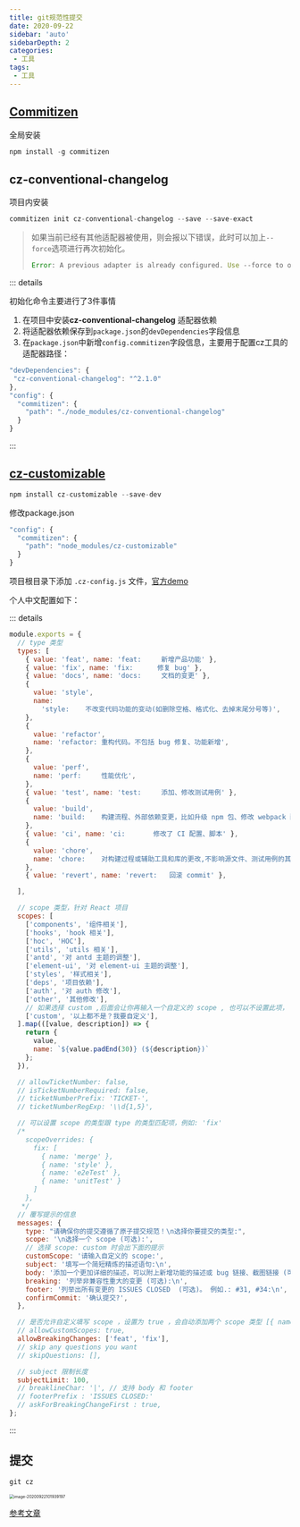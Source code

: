 ```yaml
---
title: git规范性提交
date: 2020-09-22
sidebar: 'auto'
sidebarDepth: 2
categories:
 - 工具
tags:
 - 工具
---
```




## [Commitizen](https://github.com/commitizen/cz-cli)

全局安装

```js
npm install -g commitizen
```



## cz-conventional-changelog

项目内安装

```js
commitizen init cz-conventional-changelog --save --save-exact
```



> 如果当前已经有其他适配器被使用，则会报以下错误，此时可以加上`--force`选项进行再次初始化。
>
> ```js
> Error: A previous adapter is already configured. Use --force to override
> ```



::: details

初始化命令主要进行了3件事情

1. 在项目中安装**cz-conventional-changelog** 适配器依赖
2. 将适配器依赖保存到`package.json`的`devDependencies`字段信息
3. 在`package.json`中新增`config.commitizen`字段信息，主要用于配置cz工具的适配器路径：

```js
"devDependencies": {
 "cz-conventional-changelog": "^2.1.0"
},
"config": {
  "commitizen": {
    "path": "./node_modules/cz-conventional-changelog"
  }
}
```

:::



## [cz-customizable](https://github.com/leoforfree/cz-customizable)

```js
npm install cz-customizable --save-dev
```

修改package.json

```js
"config": {
  "commitizen": {
    "path": "node_modules/cz-customizable"
  }
}
```

项目根目录下添加 `.cz-config.js` 文件，[官方demo](https://github.com/leoforfree/cz-customizable/blob/master/cz-config-EXAMPLE.js)

个人中文配置如下：

::: details

```js
module.exports = {
  // type 类型
  types: [
    { value: 'feat', name: 'feat:     新增产品功能' },
    { value: 'fix', name: 'fix:      修复 bug' },
    { value: 'docs', name: 'docs:     文档的变更' },
    {
      value: 'style',
      name:
        'style:    不改变代码功能的变动(如删除空格、格式化、去掉末尾分号等)',
    },
    {
      value: 'refactor',
      name: 'refactor: 重构代码。不包括 bug 修复、功能新增',
    },
    {
      value: 'perf',
      name: 'perf:     性能优化',
    },
    { value: 'test', name: 'test:     添加、修改测试用例' },
    {
      value: 'build',
      name: 'build:    构建流程、外部依赖变更，比如升级 npm 包、修改 webpack 配置'
    },
    { value: 'ci', name: 'ci:       修改了 CI 配置、脚本' },
    {
      value: 'chore',
      name: 'chore:    对构建过程或辅助工具和库的更改,不影响源文件、测试用例的其他操作',
    },
    { value: 'revert', name: 'revert:   回滚 commit' },

  ],

  // scope 类型，针对 React 项目
  scopes: [
    ['components', '组件相关'],
    ['hooks', 'hook 相关'],
    ['hoc', 'HOC'],
    ['utils', 'utils 相关'],
    ['antd', '对 antd 主题的调整'],
    ['element-ui', '对 element-ui 主题的调整'],
    ['styles', '样式相关'],
    ['deps', '项目依赖'],
    ['auth', '对 auth 修改'],
    ['other', '其他修改'],
    // 如果选择 custom ,后面会让你再输入一个自定义的 scope , 也可以不设置此项， 把后面的 allowCustomScopes 设置为 true
    ['custom', '以上都不是？我要自定义'],
  ].map(([value, description]) => {
    return {
      value,
      name: `${value.padEnd(30)} (${description})`
    };
  }),

  // allowTicketNumber: false,
  // isTicketNumberRequired: false,
  // ticketNumberPrefix: 'TICKET-',
  // ticketNumberRegExp: '\\d{1,5}',

  // 可以设置 scope 的类型跟 type 的类型匹配项，例如: 'fix'
  /*
    scopeOverrides: {
      fix: [
        { name: 'merge' },
        { name: 'style' },
        { name: 'e2eTest' },
        { name: 'unitTest' }
      ]
    },
   */
  // 覆写提示的信息
  messages: {
    type: "请确保你的提交遵循了原子提交规范！\n选择你要提交的类型:",
    scope: '\n选择一个 scope (可选):',
    // 选择 scope: custom 时会出下面的提示
    customScope: '请输入自定义的 scope:',
    subject: '填写一个简短精炼的描述语句:\n',
    body: '添加一个更加详细的描述，可以附上新增功能的描述或 bug 链接、截图链接 (可选)。使用 "|" 换行:\n',
    breaking: '列举非兼容性重大的变更 (可选):\n',
    footer: '列举出所有变更的 ISSUES CLOSED  (可选)。 例如.: #31, #34:\n',
    confirmCommit: '确认提交?',
  },

  // 是否允许自定义填写 scope ，设置为 true ，会自动添加两个 scope 类型 [{ name: 'empty', value: false },{ name: 'custom', value: 'custom' }]
  // allowCustomScopes: true,
  allowBreakingChanges: ['feat', 'fix'],
  // skip any questions you want
  // skipQuestions: [],

  // subject 限制长度
  subjectLimit: 100,
  // breaklineChar: '|', // 支持 body 和 footer
  // footerPrefix : 'ISSUES CLOSED:'
  // askForBreakingChangeFirst : true,
};
```

:::

## 提交

```js
git cz
```

<img src="https://gitee.com/xiaolannuoyi/my_drawing_bed/raw/master/image/image-20200922101939197.png" alt="image-20200922101939197" style="zoom:50%;" />



[参考文章](https://juejin.im/post/6844903831893966856)

